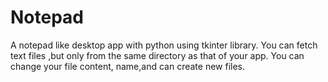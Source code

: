 # Notepad
A notepad like desktop app with python using tkinter library.
You can fetch text files ,but only from the same directory as that of your app.
You can change your file content, name,and can create new files.
